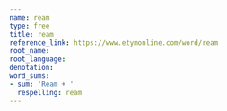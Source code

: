 ```yaml
---
name: ream
type: free
title: ream
reference_link: https://www.etymonline.com/word/ream
root_name: 
root_language: 
denotation: 
word_sums:
- sum: 'Ream + '
  respelling: ream
---
```

